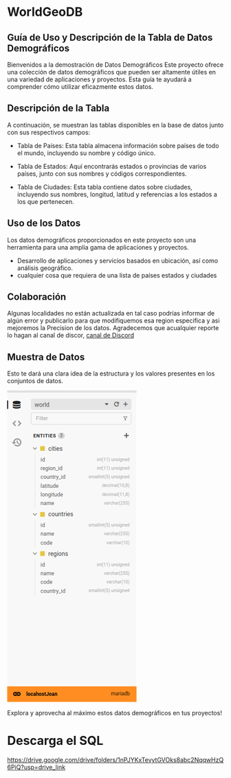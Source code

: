 # WorldGeoDB

## Guía de Uso y Descripción de la Tabla de Datos Demográficos

Bienvenidos a la demostración de Datos Demográficos Este proyecto ofrece una colección de datos demográficos que pueden ser altamente útiles en una variedad de aplicaciones y proyectos. Esta guía te ayudará a comprender cómo utilizar eficazmente estos datos.

## Descripción de la Tabla

A continuación, se muestran las tablas disponibles en la base de datos junto con sus respectivos campos:

- Tabla de Países: Esta tabla almacena información sobre países de todo el mundo, incluyendo su nombre y código único.

- Tabla de Estados: Aquí encontrarás estados o provincias de varios países, junto con sus nombres y códigos correspondientes.

- Tabla de Ciudades: Esta tabla contiene datos sobre ciudades, incluyendo sus nombres, longitud, latitud y referencias a los estados a los que pertenecen.

## Uso de los Datos

Los datos demográficos proporcionados en este proyecto son una herramienta para una amplia gama de aplicaciones y proyectos.

- Desarrollo de aplicaciones y servicios basados en ubicación, así como análisis geográfico.
- cualquier cosa que requiera de una lista de países estados y ciudades

## Colaboración

Algunas localidades no están actualizada en tal caso podrías informar de algún error y publicarlo para que modifiquemos esa region especifica y asi mejoremos la Precision de los datos.
Agradecemos que acualquier reporte lo hagan al canal de discor, <a class="link-dark text-center" href="https://discord.gg/ZpuTrXMX">canal de Discord</a>

## Muestra de Datos

Esto te dará una clara idea de la estructura y los valores presentes en los conjuntos de datos.

![Campos de la tabla de la base de datos](public/data.png)

Explora y aprovecha al máximo estos datos demográficos en tus proyectos!

# Descarga el SQL

https://drive.google.com/drive/folders/1nPJYKxTevytGVOks8abc2NqqwHzQ6PiQ?usp=drive_link

